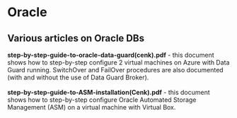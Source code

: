 # Oracle
## Various articles on Oracle DBs 


**step-by-step-guide-to-oracle-data-guard(cenk).pdf** - this document shows how to step-by-step configure 2 virtual machines on Azure with Data Guard running. SwitchOver and FailOver procedures are also documented (with and without the use of Data Guard Broker). 
<br><br>
**step-by-step-guide-to-ASM-installation(Cenk).pdf** - this document shows how to step-by-step configure Oracle Automated Storage Management (ASM) on a virtual machine with Virtual Box.
